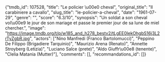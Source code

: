 {"tmdb_id": 107528, "title": "Le policier \u00e0 cheval", "original_title": "Il carabiniere a cavallo", "slug_title": "le-policier-a-cheval", "date": "1961-07-29", "genre": "", "score": "6.3/10", "synopsis": "Un soldat a son cheval vol\u00e9 le jour de son mariage et passe le premier jour de sa lune de miel chercher.", "image": "https://image.tmdb.org/t/p/w185_and_h278_bestv2/tLgEE0IekOhgbS16j3L2rTyZgbR.jpg", "actors": ["Nino Manfredi (Franco Bartolomucci)", "Peppino De Filippo (Brigadiere Tarquinio)", "Maurizio Arena (Renato)", "Annette Stroyberg (Letizia)", "Luciano Salce (prete)", "Aldo Giuffr\u00e8 (tenente)", "Clelia Matania (Mutter)"], "comments": [], "recommandations_id": []}